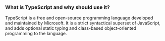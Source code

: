 ### What is TypeScript and why should use it?

TypeScript is a free and open-source programming language developed and maintained by Microsoft. It is a strict syntactical superset of JavaScript, and adds optional static typing and class-based object-oriented programming to the language.
